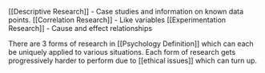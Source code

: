 [[Descriptive Research]] - Case studies and information on known data points.
[[Correlation Research]] - Like variables
[[Experimentation Research]] - Cause and effect relationships

There are 3 forms of research in [[Psychology Definition]] which can each be uniquely applied to various situations. Each form of research gets progressively harder to perform due to [[ethical issues]] which can turn up.
